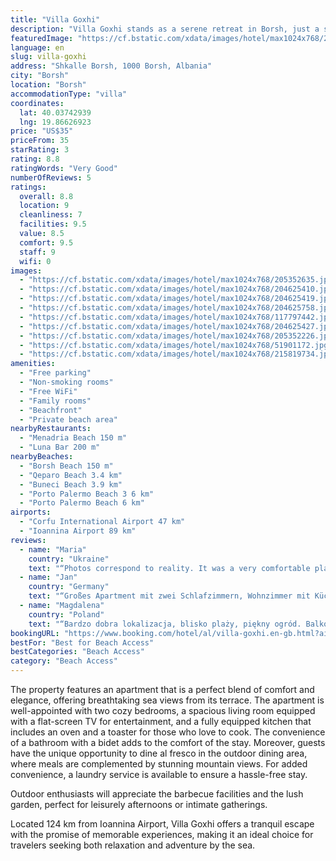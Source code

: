 ```yaml
---
title: "Villa Goxhi"
description: "Villa Goxhi stands as a serene retreat in Borsh, just a stone's throw away from the pristine Borsh Beach and within a scenic drive from the historic Butrint National Park."
featuredImage: "https://cf.bstatic.com/xdata/images/hotel/max1024x768/205352635.jpg?k=90959616a0ee87e6c160e7a6e38cdc3394229d3229d334057b240bbb974bdf9f&o=&hp=1"
language: en
slug: villa-goxhi
address: "Shkalle Borsh, 1000 Borsh, Albania"
city: "Borsh"
location: "Borsh"
accommodationType: "villa"
coordinates:
  lat: 40.03742939
  lng: 19.86626923
price: "US$35"
priceFrom: 35
starRating: 3
rating: 8.8
ratingWords: "Very Good"
numberOfReviews: 5
ratings:
  overall: 8.8
  location: 9
  cleanliness: 7
  facilities: 9.5
  value: 8.5
  comfort: 9.5
  staff: 9
  wifi: 0
images:
  - "https://cf.bstatic.com/xdata/images/hotel/max1024x768/205352635.jpg?k=90959616a0ee87e6c160e7a6e38cdc3394229d3229d334057b240bbb974bdf9f&o=&hp=1"
  - "https://cf.bstatic.com/xdata/images/hotel/max1024x768/204625410.jpg?k=562f88e5de5ce2db2db27814680de121a9874c0c0aecde8f86e8b7f1a4e821b3&o=&hp=1"
  - "https://cf.bstatic.com/xdata/images/hotel/max1024x768/204625419.jpg?k=acbad68a16d78f71747eb1711cd2a56780ea4d50ae9a576c624d62209b3ece08&o=&hp=1"
  - "https://cf.bstatic.com/xdata/images/hotel/max1024x768/204625758.jpg?k=d17803cdf18593095b1e9873dee9aeb87cd91461e321bc68b4f9ba3fda8a488c&o=&hp=1"
  - "https://cf.bstatic.com/xdata/images/hotel/max1024x768/117797442.jpg?k=27ab9437ae4f4863bce6257b3bf04d0a889080004a57a2be976255983f58fa0b&o=&hp=1"
  - "https://cf.bstatic.com/xdata/images/hotel/max1024x768/204625427.jpg?k=41b6d3cc074851d94fa3e609c70953ccfc3aeec8307b2f79de4f483e15ec40c3&o=&hp=1"
  - "https://cf.bstatic.com/xdata/images/hotel/max1024x768/205352226.jpg?k=2cf71b1064761ed7e7bc9c42b1725d6c2ac98a5b9d684a10d0ef179bee122056&o=&hp=1"
  - "https://cf.bstatic.com/xdata/images/hotel/max1024x768/51901172.jpg?k=442021b718edad297f1cb06ea187decbd3e0a072ff5f290a3162965b55205ca6&o=&hp=1"
  - "https://cf.bstatic.com/xdata/images/hotel/max1024x768/215819734.jpg?k=5fce1da9fec3c12001636fce4bb3b06290cf918f3d7e1ead36fab6f4e66ba1c6&o=&hp=1"
amenities:
  - "Free parking"
  - "Non-smoking rooms"
  - "Free WiFi"
  - "Family rooms"
  - "Beachfront"
  - "Private beach area"
nearbyRestaurants:
  - "Menadria Beach 150 m"
  - "Luna Bar 200 m"
nearbyBeaches:
  - "Borsh Beach 150 m"
  - "Qeparo Beach 3.4 km"
  - "Buneci Beach 3.9 km"
  - "Porto Palermo Beach 3 6 km"
  - "Porto Palermo Beach 6 km"
airports:
  - "Corfu International Airport 47 km"
  - "Ioannina Airport 89 km"
reviews:
  - name: "Maria"
    country: "Ukraine"
    text: "“Photos correspond to reality. It was a very comfortable place to live. Just a wonderful sea view. Easy communication with the owner of the house, always replies to messages. There were some internet problems that were quickly resolved. In...”"
  - name: "Jan"
    country: "Germany"
    text: "“Großes Apartment mit zwei Schlafzimmern, Wohnzimmer mit Küche und toller Terrasse mit Meerblick. Waschmaschine vorhanden. Sehr gut. Nicht weit zum Strand. Für Liegen muss bezahlt werden: 10€. Supermärkte in der Nähe, aber schlecht sortiert und...”"
  - name: "Magdalena"
    country: "Poland"
    text: "“Bardzo dobra lokalizacja, blisko plaży, piękny ogród. Balkon na którym można zjeść śniadanie patrząc na morze. 2 klimatyzatory, świetne wi-fi. Komfortowy układ apartamentu, wygodnie spędziliśmy czas. W pobliżu sporo restauracji, sklepy. Plaża...”"
bookingURL: "https://www.booking.com/hotel/al/villa-goxhi.en-gb.html?aid=8035640"
bestFor: "Best for Beach Access"
bestCategories: "Beach Access"
category: "Beach Access"
---
```


The property features an apartment that is a perfect blend of comfort and elegance, offering breathtaking sea views from its terrace. The apartment is well-appointed with two cozy bedrooms, a spacious living room equipped with a flat-screen TV for entertainment, and a fully equipped kitchen that includes an oven and a toaster for those who love to cook. The convenience of a bathroom with a bidet adds to the comfort of the stay. Moreover, guests have the unique opportunity to dine al fresco in the outdoor dining area, where meals are complemented by stunning mountain views. For added convenience, a laundry service is available to ensure a hassle-free stay.

Outdoor enthusiasts will appreciate the barbecue facilities and the lush garden, perfect for leisurely afternoons or intimate gatherings. 

Located 124 km from Ioannina Airport, Villa Goxhi offers a tranquil escape with the promise of memorable experiences, making it an ideal choice for travelers seeking both relaxation and adventure by the sea.